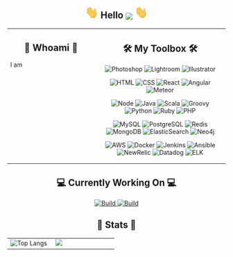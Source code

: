 <!-- Hello -->
<h2 align="center"><img src="https://raw.githubusercontent.com/aakhtar3/aakhtar3/main/img/wave.gif" width="30px"> Hello <img align="center" src="https://visitor-badge.glitch.me/badge?page_id=aakhtar3.aakhtar3"/> <img src="https://raw.githubusercontent.com/aakhtar3/aakhtar3/main/img/wave.gif" width="30px"></h2>


<table><tr><td valign="top" width="40%">
    <h2 align="center">🕺 Whoami 🕺</h2>
    <p>
        I am
    </p>
</td><td width="60%">
    <!-- Skills -->
    <h2 align="center">🛠 My Toolbox 🛠</h2>
    <!-- Adobe -->
    <p align="center">
        <img alt="Photoshop" src="https://img.shields.io/badge/Photoshop-black?&logo=adobe-photoshop&color=151515&logoColor=79ff97">
        <img alt="Lightroom" src="https://img.shields.io/badge/Lightroom-black?&logo=adobe-lightroom-cc&color=151515&logoColor=79ff97">
        <img alt="Illustrator" src="https://img.shields.io/badge/Illustrator-black?&logo=adobe-illustrator&color=151515&logoColor=79ff97">
    </p>
    <!-- Web -->
    <p align="center">
        <img alt="HTML" src="https://img.shields.io/badge/HTML-black?&logo=html5&color=151515&logoColor=79ff97">
        <img alt="CSS" src="https://img.shields.io/badge/CSS-black?&logo=css3&color=151515&logoColor=79ff97">
        <img alt="React" src="https://img.shields.io/badge/React.js-black?&logo=react&color=151515&logoColor=79ff97">
        <img alt="Angular" src="https://img.shields.io/badge/Angular.js-black?&logo=angular&color=151515&logoColor=79ff97">
        <img alt="Meteor" src="https://img.shields.io/badge/Meteor.js-black?&logo=meteor&color=151515&logoColor=79ff97">
    </p>
    <!-- App -->
    <p align="center">
        <img alt="Node" src="https://img.shields.io/badge/Node.js-black?&logo=node.js&color=151515&logoColor=79ff97">
        <img alt="Java" src="https://img.shields.io/badge/Java-black?&logo=java&color=151515&logoColor=79ff97">
        <img alt="Scala" src="https://img.shields.io/badge/Scala-black?&logo=scala&color=151515&logoColor=79ff97">
        <img alt="Groovy" src="https://img.shields.io/badge/Groovy-black?&logo=groovy&color=151515&logoColor=79ff97">
        <img alt="Python" src="https://img.shields.io/badge/Python-black?&logo=python&color=151515&logoColor=79ff97">
        <img alt="Ruby" src="https://img.shields.io/badge/Ruby-black?&logo=ruby&color=151515&logoColor=79ff97">
        <img alt="PHP" src="https://img.shields.io/badge/PHP-black?&logo=php&color=151515&logoColor=79ff97">
    </p>
    <!-- Data -->
    <p align="center">
        <img alt="MySQL" src="https://img.shields.io/badge/MySQL-black?&logo=mysql&color=151515&logoColor=79ff97">
        <img alt="PostgreSQL" src="https://img.shields.io/badge/PostgreSQL-black?&logo=postgresql&color=151515&logoColor=79ff97">
        <img alt="Redis" src="https://img.shields.io/badge/Redis-black?&logo=redis&color=151515&logoColor=79ff97">
        <img alt="MongoDB" src="https://img.shields.io/badge/MongoDB-black?&logo=mongodb&color=151515&logoColor=79ff97">
        <img alt="ElasticSearch" src="https://img.shields.io/badge/ElasticSearch-black?&logo=elastic&color=151515&logoColor=79ff97">
        <img alt="Neo4j" src="https://img.shields.io/badge/Neo4j-black?&logo=neo4j&color=151515&logoColor=79ff97">
    </p>
    <!-- DevOps -->
    <p align="center">
        <img alt="AWS" src="https://img.shields.io/badge/AWS-black?&logo=amazon-aws&color=151515&logoColor=79ff97">
        <img alt="Docker" src="https://img.shields.io/badge/Docker-black?&logo=docker&color=151515&logoColor=79ff97">
        <img alt="Jenkins" src="https://img.shields.io/badge/Jenkins-black?&logo=jenkins&color=151515&logoColor=79ff97">
        <img alt="Ansible" src="https://img.shields.io/badge/Ansible-black?&logo=ansible&color=151515&logoColor=79ff97">
        <img alt="NewRelic" src="https://img.shields.io/badge/New_Relic-black?&logo=new-relic&color=151515&logoColor=79ff97">
        <img alt="Datadog" src="https://img.shields.io/badge/Datadog-black?&logo=datadog&color=151515&logoColor=79ff97">
        <img alt="ELK" src="https://img.shields.io/badge/ELK-black?&logo=elastic-stack&color=151515&logoColor=79ff97">
    </p>
</td></tr></table>

<!-- Working on -->
<h2 align="center">💻 Currently Working On 💻</h2>

<p align="center">
    <a href="https://github.com/disneystreaming/automated-cloud-advisor">
        <img alt="Build" src="https://github-readme-stats.vercel.app/api/pin/?username=disneystreaming&repo=automated-cloud-advisor&theme=dark&cache_seconds=86400">
    </a>
    <a href="https://github.com/donnemartin/awesome-aws">
        <img alt="Build" src="https://github-readme-stats.vercel.app/api/pin/?username=donnemartin&repo=awesome-aws&theme=dark&cache_seconds=86400">
    </a>
</p>

<h2 align="center">👾 Stats 👾</h2>

<table><tr><td width="40%">
    <img alt="Top Langs" src="https://github-readme-stats.vercel.app/api/top-langs/?username=aakhtar3&langs_count=8&theme=dark&cache_seconds=86400&layout=compact&hide=jupyter notebook">
</td><td width="55%">
    <img src="https://github-readme-stats.vercel.app/api?username=aakhtar3&theme=dark&show_icons=true&cache_seconds=86400"/>
</td></tr></table>
